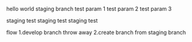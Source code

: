 hello world
staging branch
test param 1
test param 2
test param 3

staging test
staging test
staging test


flow
1.develop branch throw away
2.create branch from staging branch
